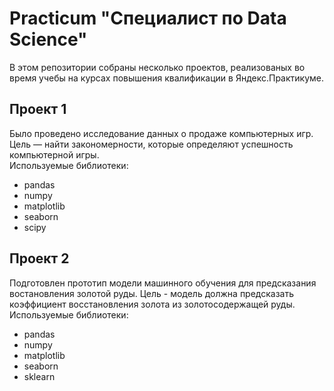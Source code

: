 # Practicum "Специалист по Data Science"

В этом репозитории собраны несколько проектов, реализованых во время учебы на курсах повышения квалификации в Яндекс.Практикуме.

## Проект 1
Было проведено исследование данных о продаже компьютерных игр. Цель — найти закономерности, которые определяют успешность компьютерной игры.\
Используемые библиотеки:
- pandas
- numpy
- matplotlib
- seaborn
- scipy

## Проект 2
Подготовлен прототип модели машинного обучения для предсказания востановления золотой руды. Цель - модель должна предсказать коэффициент восстановления золота из золотосодержащей руды.
Используемые библиотеки:
- pandas
- numpy
- matplotlib
- seaborn
- sklearn
